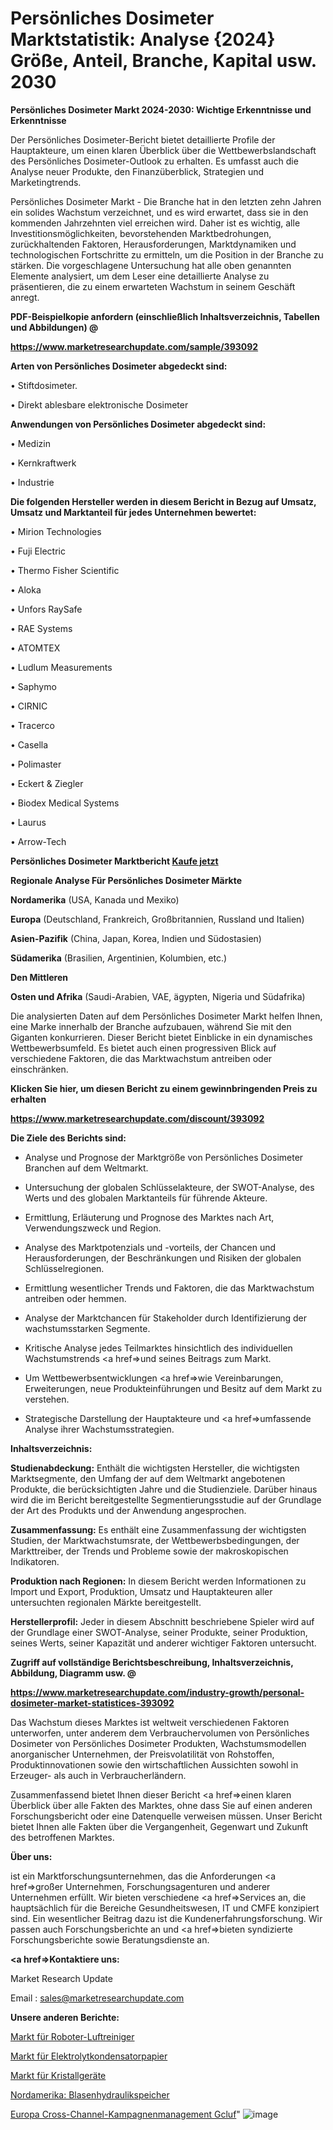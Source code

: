 # Persönliches Dosimeter Marktstatistik: Analyse {2024} Größe, Anteil, Branche, Kapital usw. 2030

<strong>Persönliches Dosimeter Markt 2024-2030: Wichtige Erkenntnisse und Erkenntnisse</strong>

Der Persönliches Dosimeter-Bericht bietet detaillierte Profile der Hauptakteure, um einen klaren Überblick über die Wettbewerbslandschaft des Persönliches Dosimeter-Outlook zu erhalten. Es umfasst auch die Analyse neuer Produkte, den Finanzüberblick, Strategien und Marketingtrends.

Persönliches Dosimeter Markt - Die Branche hat in den letzten zehn Jahren ein solides Wachstum verzeichnet, und es wird erwartet, dass sie in den kommenden Jahrzehnten viel erreichen wird. Daher ist es wichtig, alle Investitionsmöglichkeiten, bevorstehenden Marktbedrohungen, zurückhaltenden Faktoren, Herausforderungen, Marktdynamiken und technologischen Fortschritte zu ermitteln, um die Position in der Branche zu stärken. Die vorgeschlagene Untersuchung hat alle oben genannten Elemente analysiert, um dem Leser eine detaillierte Analyse zu präsentieren, die zu einem erwarteten Wachstum in seinem Geschäft anregt.



<strong><b>PDF-Beispielkopie anfordern (einschließlich Inhaltsverzeichnis, Tabellen und Abbildungen) @ </b></strong>

<strong><a href=https://www.marketresearchupdate.com/sample/393092>

<strong>https://www.marketresearchupdate.com/sample/393092</u></a></strong></strong>



<strong>Arten von Persönliches Dosimeter abgedeckt sind:</strong>

• Stiftdosimeter.

• Direkt ablesbare elektronische Dosimeter



<strong>Anwendungen von Persönliches Dosimeter abgedeckt sind:</strong>

• Medizin

• Kernkraftwerk

• Industrie



<strong>Die folgenden Hersteller werden in diesem Bericht in Bezug auf Umsatz, Umsatz und Marktanteil für jedes Unternehmen bewertet:</strong>

• Mirion Technologies

• Fuji Electric

• Thermo Fisher Scientific

• Aloka

• Unfors RaySafe

• RAE Systems

• ATOMTEX

• Ludlum Measurements

• Saphymo

• CIRNIC

• Tracerco

• Casella

• Polimaster

• Eckert & Ziegler

• Biodex Medical Systems

• Laurus

• Arrow-Tech



<strong>Persönliches Dosimeter Marktbericht <a href=https://www.marketresearchupdate.com/buynow/393092>Kaufe jetzt</a></strong>



<strong>Regionale Analyse Für Persönliches Dosimeter Märkte</strong>



<strong>Nordamerika</strong> (USA, Kanada und Mexiko)



<strong>Europa</strong> (Deutschland, Frankreich, Großbritannien, Russland und Italien)



<strong>Asien-Pazifik</strong> (China, Japan, Korea, Indien und Südostasien)



<strong>Südamerika</strong> (Brasilien, Argentinien, Kolumbien, etc.)



<strong>Den Mittleren</strong> 

<strong>Osten und Afrika</strong> (Saudi-Arabien, VAE, ägypten, Nigeria und Südafrika)

Die analysierten Daten auf dem Persönliches Dosimeter Markt helfen Ihnen, eine Marke innerhalb der Branche aufzubauen, während Sie mit den Giganten konkurrieren. Dieser Bericht bietet Einblicke in ein dynamisches Wettbewerbsumfeld. Es bietet auch einen progressiven Blick auf verschiedene Faktoren, die das Marktwachstum antreiben oder einschränken.



<strong>Klicken Sie hier, um diesen Bericht zu einem gewinnbringenden Preis zu erhalten
</strong>

<strong><a href=https://www.marketresearchupdate.com/discount/393092>https://www.marketresearchupdate.com/discount/393092</b></u></strong></a>



<strong>Die Ziele des Berichts sind:</strong>

- Analyse und Prognose der Marktgröße von Persönliches Dosimeter Branchen auf dem Weltmarkt.

- Untersuchung der globalen Schlüsselakteure, der SWOT-Analyse, des Werts und des globalen Marktanteils für führende Akteure.

- Ermittlung, Erläuterung und Prognose des Marktes nach Art, Verwendungszweck und Region.

- Analyse des Marktpotenzials und -vorteils, der Chancen und Herausforderungen, der Beschränkungen und Risiken der globalen Schlüsselregionen.

- Ermittlung wesentlicher Trends und Faktoren, die das Marktwachstum antreiben oder hemmen.

- Analyse der Marktchancen für Stakeholder durch Identifizierung der wachstumsstarken Segmente.

- Kritische Analyse jedes Teilmarktes hinsichtlich des individuellen Wachstumstrends <a href=>und</a> seines Beitrags zum Markt.

- Um Wettbewerbsentwicklungen <a href=>wie</a> Vereinbarungen, Erweiterungen, neue Produkteinführungen und Besitz auf dem Markt zu verstehen.

- Strategische Darstellung der Hauptakteure und <a href=>umfas</a>sende Analyse ihrer Wachstumsstrategien.



<strong>Inhaltsverzeichnis:</strong>



<strong>Studienabdeckung:</strong> Enthält die wichtigsten Hersteller, die wichtigsten Marktsegmente, den Umfang der auf dem Weltmarkt angebotenen Produkte, die berücksichtigten Jahre und die Studienziele. Darüber hinaus wird die im Bericht bereitgestellte Segmentierungsstudie auf der Grundlage der Art des Produkts und der Anwendung angesprochen.



<strong>Zusammenfassung:</strong> Es enthält eine Zusammenfassung der wichtigsten Studien, der Marktwachstumsrate, der Wettbewerbsbedingungen, der Markttreiber, der Trends und Probleme sowie der makroskopischen Indikatoren.



<strong>Produktion nach Regionen:</strong> In diesem Bericht werden Informationen zu Import und Export, Produktion, Umsatz und Hauptakteuren aller untersuchten regionalen Märkte bereitgestellt.



<strong>Herstellerprofil:</strong> Jeder in diesem Abschnitt beschriebene Spieler wird auf der Grundlage einer SWOT-Analyse, seiner Produkte, seiner Produktion, seines Werts, seiner Kapazität und anderer wichtiger Faktoren untersucht.



<strong><b>Zugriff auf vollständige Berichtsbeschreibung, Inhaltsverzeichnis, Abbildung, Diagramm usw. @ </b></strong>

<strong><a href=https://www.marketresearchupdate.com/industry-growth/personal-dosimeter-market-statistices-393092>https://www.marketresearchupdate.com/industry-growth/personal-dosimeter-market-statistices-393092</a></strong>

Das Wachstum dieses Marktes ist weltweit verschiedenen Faktoren unterworfen, unter anderem dem Verbrauchervolumen von Persönliches Dosimeter von Persönliches Dosimeter Produkten, Wachstumsmodellen anorganischer Unternehmen, der Preisvolatilität von Rohstoffen, Produktinnovationen sowie den wirtschaftlichen Aussichten sowohl in Erzeuger- als auch in Verbraucherländern.

Zusammenfassend bietet Ihnen dieser Bericht <a href=>einen</a> klaren Überblick über alle Fakten des Marktes, ohne dass Sie auf einen anderen Forschungsbericht oder eine Datenquelle verweisen müssen. Unser Bericht bietet Ihnen alle Fakten über die Vergangenheit, Gegenwart und Zukunft des betroffenen Marktes.



<strong>Über uns:</strong>

 ist ein Marktforschungsunternehmen, das die Anforderungen <a href=>großer</a> Unternehmen, Forschungsagenturen und anderer Unternehmen erfüllt. Wir bieten verschiedene <a href=>Services</a> an, die hauptsächlich für die Bereiche Gesundheitswesen, IT und CMFE konzipiert sind. Ein wesentlicher Beitrag dazu ist die Kundenerfahrungsforschung. Wir passen auch Forschungsberichte an und <a href=>bieten</a> syndizierte Forschungsberichte sowie Beratungsdienste an.



<strong><a href=>Kontaktiere uns:</a></strong>

Market Research Update

Email : sales@marketresearchupdate.com



<strong>Unsere anderen Berichte:</strong>

<a href=https://www.linkedin.com/pulse/robot-air-purifier-market-has-huge-demand-worldwide>Markt für Roboter-Luftreiniger</a>

<a href=https://www.linkedin.com/pulse/electrolytic-capacitor-paper-market-sizing-up>Markt für Elektrolytkondensatorpapier</a>

<a href=https://www.linkedin.com/pulse/crystal-devices-market-2023-remarking-enormous>Markt für Kristallgeräte</a>

<a href=https://www.linkedin.com/pulse/north-america-bladder-hydraulic-accumulators>Nordamerika: Blasenhydraulikspeicher</a>

<a href=https://www.linkedin.com/pulse/europe-cross-channel-campaign-management-gcluf/>Europa Cross-Channel-Kampagnenmanagement Gcluf</a>"
![image](https://github.com/Gayatrikarjule/Market-Analysis-360/assets/97346546/84d892b9-5c0b-411c-8cbf-56af288b1c7b)
